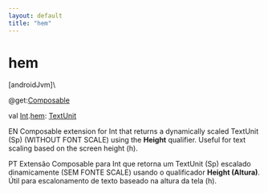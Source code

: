 ```yaml
---
layout: default
title: "hem"
---
```


# hem

[androidJvm]\

@get:[Composable](https://developer.android.com/reference/kotlin/androidx/compose/runtime/Composable.html)

val [Int](https://kotlinlang.org/api/core/kotlin-stdlib/kotlin/-int/index.html).[hem](hem.md): [TextUnit](https://developer.android.com/reference/kotlin/androidx/compose/ui/unit/TextUnit.html)

EN Composable extension for Int that returns a dynamically scaled TextUnit (Sp) (WITHOUT FONT SCALE) using the **Height** qualifier. Useful for text scaling based on the screen height (h).

PT Extensão Composable para Int que retorna um TextUnit (Sp) escalado dinamicamente (SEM FONTE SCALE) usando o qualificador **Height (Altura)**. Útil para escalonamento de texto baseado na altura da tela (h).